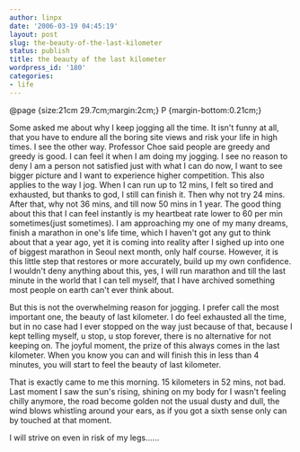 ```yaml
---
author: linpx
date: '2006-03-19 04:45:19'
layout: post
slug: the-beauty-of-the-last-kilometer
status: publish
title: the beauty of the last kilometer
wordpress_id: '180'
categories:
- life
---
```


@page {size:21cm 29.7cm;margin:2cm;} P {margin-bottom:0.21cm;}

  

Some asked me about why I keep jogging all the time. It isn't funny at all,
that you have to endure all the boring site views and risk your life in high
times. I see the other way. Professor Choe said people are greedy and greedy
is good. I can feel it when I am doing my jogging. I see no reason to deny I
am a person not satisfied just with what I can do now, I want to see bigger
picture and I want to experience higher competition. This also applies to the
way I jog. When I can run up to 12 mins, I felt so tired and exhausted, but
thanks to god, I still can finish it. Then why not try 24 mins. After that,
why not 36 mins, and till now 50 mins in 1 year. The good thing about this
that I can feel instantly is my heartbeat rate lower to 60 per min
sometimes(just sometimes). I am approaching my one of my many dreams, finish a
marathon in one's life time, which I haven't got any gut to think about that a
year ago, yet it is coming into reality after I sighed up into one of biggest
marathon in Seoul next month, only half course. However, it is this little
step that restores or more accurately, build up my own confidence. I wouldn't
deny anything about this, yes, I will run marathon and till the last minute in
the world that I can tell myself, that I have archived something most people
on earth can't ever think about.

  

But this is not the overwhelming reason for jogging. I prefer call the most
important one, the beauty of last kilometer. I do feel exhausted all the time,
but in no case had I ever stopped on the way just because of that, because I
kept telling myself, u stop, u stop forever, there is no alternative for not
keeping on. The joyful moment, the prize of this always comes in the last
kilometer. When you know you can and will finish this in less than 4 minutes,
you will start to feel the beauty of last kilometer.

  

That is exactly came to me this morning. 15 kilometers in 52 mins, not bad.
Last moment I saw the sun's rising, shining on my body for I wasn't feeling
chilly anymore, the road become golden not the usual dusty and dull, the wind
blows whistling around your ears, as if you got a sixth sense only can by
touched at that moment.

  

I will strive on even in risk of my legs......

